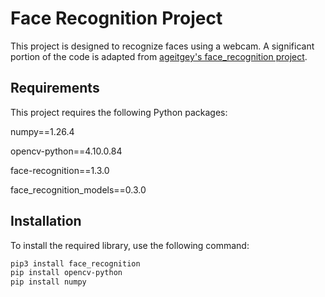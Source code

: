 # Face Recognition Project

This project is designed to recognize faces using a webcam. A significant portion of the code is adapted from [ageitgey's face_recognition project](https://github.com/ageitgey/face_recognition).

## Requirements

This project requires the following Python packages:

numpy==1.26.4

opencv-python==4.10.0.84

face-recognition==1.3.0

face_recognition_models==0.3.0

## Installation

To install the required library, use the following command:

```bash
pip3 install face_recognition
pip install opencv-python
pip install numpy
